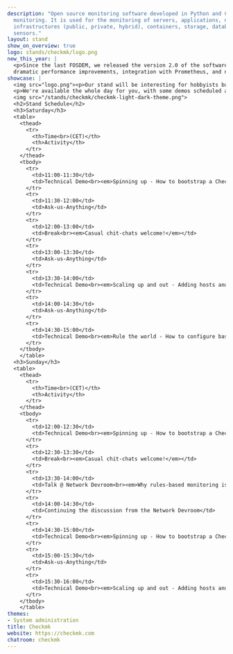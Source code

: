 ```yaml
---
description: "Open source monitoring software developed in Python and C++ for IT Infrastructure
  monitoring. It is used for the monitoring of servers, applications, networks, cloud
  infrastructures (public, private, hybrid), containers, storage, databases and environment
  sensors."
layout: stand
show_on_overview: true
logo: stands/checkmk/logo.png
new_this_year: |
  <p>Since the last FOSDEM, we released the version 2.0 of the software which includes an overhaul of the GUI,
  dramatic performance improvements, integration with Prometheus, and ntop for a more holistic approach in monitoring, among others.</p>
showcase: |
  <img src="logo.png"><p>Our stand will be interesting for hobbyists building their homelab or IT professionals who are managing their organization's infrastructure. At our stand we'll share some insights of what we learned in the field, explain some of our problem-solving approach in the job and show some demos. </p>
  <p>We're available the whole day for you, with some demos scheduled at specific times.</p>
  <img src="/stands/checkmk/checkmk-light-dark-theme.png">
  <h2>Stand Schedule</h2>
  <h3>Saturday</h3>
  <table>
    <thead>
      <tr>
        <th>Time<br>(CET)</th>
        <th>Activity</th>
      </tr>
    </thead>
    <tbody>
      <tr>
        <td>11:00-11:30</td>
        <td>Technical Demo<br><em>Spinning up - How to bootstrap a Checkmk server</em></td>
      </tr>
      <tr>
        <td>11:30-12:00</td>
        <td>Ask-us-Anything</td>
      </tr>
      <tr>
        <td>12:00-13:00</td>
        <td>Break<br><em>Casual chit-chats welcome!</em></td>
      </tr>
      <tr>
        <td>13:00-13:30</td>
        <td>Ask-us-Anything</td>
      </tr>
      <tr>
        <td>13:30-14:00</td>
        <td>Technical Demo<br><em>Scaling up and out - Adding hosts and services in Checkmk</em></td>
      </tr>
      <tr>
        <td>14:00-14:30</td>
        <td>Ask-us-Anything</td>
      </tr>
      <tr>
        <td>14:30-15:00</td>
        <td>Technical Demo<br><em>Rule the world - How to configure baseline rules in Checkmk</em></td>
      </tr>
    </tbody>
    </table>
  <h3>Sunday</h3>
  <table>
    <thead>
      <tr>
        <th>Time<br>(CET)</th>
        <th>Activity</th>
      </tr>
    </thead>
    <tbody>
      <tr>
        <td>12:00-12:30</td>
        <td>Technical Demo<br><em>Spinning up - How to bootstrap a Checkmk server</em></td>
      </tr>
      <tr>
        <td>12:30-13:30</td>
        <td>Break<br><em>Casual chit-chats welcome!</em></td>
      </tr>
      <tr>
        <td>13:30-14:00</td>
        <td>Talk @ Network Devroom<br><em>Why rules-based monitoring is still great</em></td>
      </tr>
      <tr>
        <td>14:00-14:30</td>
        <td>Continuing the discussion from the Network Devroom</td>
      </tr>
      <tr>
        <td>14:30-15:00</td>
        <td>Technical Demo<br><em>Spinning up - How to bootstrap a Checkmk server</em></td>
      </tr>
      <tr>
        <td>15:00-15:30</td>
        <td>Ask-us-Anything</td>
      </tr>
      <tr>
        <td>15:30-16:00</td>
        <td>Technical Demo<br><em>Scaling up and out - Adding hosts and services in Checkmk</em></td>
      </tr>
    </tbody>
    </table>
themes:
- System administration
title: Checkmk
website: https://checkmk.com
chatroom: checkmk
---
```

